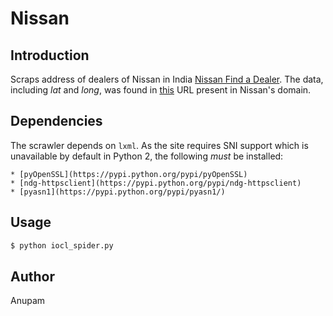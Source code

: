 Nissan
======

Introduction
------------

Scraps address of dealers of Nissan in India [Nissan Find a Dealer](https://www.nissan.in/find-a-dealer.html).
The data, including _lat_ and _long_, was found in [this](https://www.nissan.in/content/nissan/en_IN/index/find-a-dealer/jcr:content/freeEditorial/columns12/col1-par/find_a_dealer.extended_dealers_by_location.json?_charset_=utf-8&page=1&size=179) URL present in Nissan's domain.

Dependencies
------------

The scrawler depends on ``lxml``.
As the site requires SNI support which is unavailable by default in Python 2, the following _must_ be installed:


	* [pyOpenSSL](https://pypi.python.org/pypi/pyOpenSSL)
	* [ndg-httpsclient](https://pypi.python.org/pypi/ndg-httpsclient)
	* [pyasn1](https://pypi.python.org/pypi/pyasn1/)

Usage
-----

```sh
$ python iocl_spider.py
```

Author
------

Anupam
